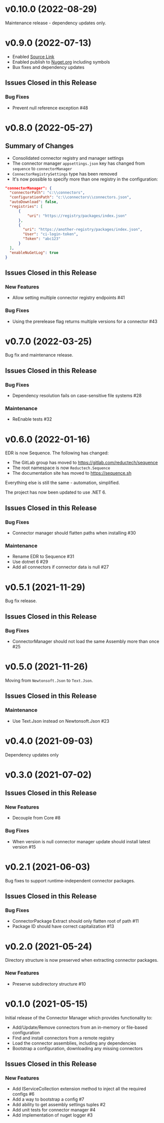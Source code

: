 # v0.10.0 (2022-08-29)

Maintenance release - dependency updates only.

# v0.9.0 (2022-07-13)

- Enabled [Source Link](https://docs.microsoft.com/en-us/dotnet/standard/library-guidance/sourcelink)
- Enabled publish to [Nuget.org](https://www.nuget.org) including symbols
- Bux fixes and dependency updates

## Issues Closed in this Release

### Bug Fixes

- Prevent null reference exception #48

# v0.8.0 (2022-05-27)

## Summary of Changes

- Consolidated connector registry and manager settings
- The connector manager `appsettings.json` key has changed from `sequence` to `connectorManager`
- `ConnectorRegistrySettings` type has been removed
- It's now possible to specify more than one registry in the configuration:

```json
"connectorManager": {
  "connectorPath": "c:\\connectors",
  "configurationPath": "c:\\connectors\\connectors.json",
  "autoDownload": false,
  "registries": [
      {
          "uri": "https://registry/packages/index.json"
      },
      {
        "uri": "https://another-registry/packages/index.json",
        "User": "ci-login-token",
        "Token": "abc123"
      }
  ],
  "enableNuGetLog": true
}
```

## Issues Closed in this Release

### New Features

- Allow setting multiple connector registry endpoints #41

### Bug Fixes

- Using the prerelease flag returns multiple versions for a connector #43

# v0.7.0 (2022-03-25)

Bug fix and maintenance release.

## Issues Closed in this Release

### Bug Fixes

- Dependency resolution fails on case-sensitive file systems #28

### Maintenance

- ReEnable tests #32

# v0.6.0 (2022-01-16)

EDR is now Sequence. The following has changed:

- The GitLab group has moved to https://gitlab.com/reductech/sequence
- The root namespace is now `Reductech.Sequence`
- The documentation site has moved to https://sequence.sh

Everything else is still the same - automation, simplified.

The project has now been updated to use .NET 6.

## Issues Closed in this Release

### Bug Fixes

- Connector manager should flatten paths when installing #30

### Maintenance

- Rename EDR to Sequence #31
- Use dotnet 6 #29
- Add all connectors if connector data is null #27

# v0.5.1 (2021-11-29)

Bug fix release.

## Issues Closed in this Release

### Bug Fixes

- ConnectorManager should not load the same Assembly more than once #25

# v0.5.0 (2021-11-26)

Moving from `Newtonsoft.Json` to `Text.Json`.

## Issues Closed in this Release

### Maintenance

- Use Text.Json instead on Newtonsoft.Json #23

# v0.4.0 (2021-09-03)

Dependency updates only

# v0.3.0 (2021-07-02)

## Issues Closed in this Release

### New Features

- Decouple from Core #8

### Bug Fixes

- When version is null connector manager update should install latest version #15

# v0.2.1 (2021-06-03)

Bug fixes to support runtime-independent connector packages.

## Issues Closed in this Release

### Bug Fixes

- ConnectorPackage Extract should only flatten root of path #11
- Package ID should have correct capitalization #13

# v0.2.0 (2021-05-24)

Directory structure is now preserved when extracting connector packages.

### New Features

- Preserve subdirectory structure #10

# v0.1.0 (2021-05-15)

Initial release of the Connector Manager which provides functionality to:

- Add/Update/Remove connectors from an in-memory or file-based configuration
- Find and install connectors from a remote registry
- Load the connector assemblies, including any dependencies
- Bootstrap a configuration, downloading any missing connectors

## Issues Closed in this Release

### New Features

- Add IServiceCollection extension method to inject all the required configs #6
- Add a way to bootstrap a config #7
- Add ability to get assembly settings tuples #2
- Add unit tests for connector manager #4
- Add implementation of nuget logger #3

